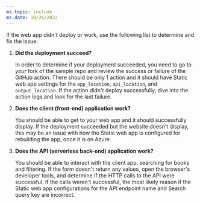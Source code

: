 ```yaml
---
ms.topic: include
ms.date: 10/26/2022
---
```


If the web app didn't deploy or work, use the following list to determine and fix the issue:

1. **Did the deployment succeed?** 

    In order to determine if your deployment succeeded, you need to go to _your_ fork of the sample repo and review the success or failure of the GitHub action. There should be only 1 action and it should have Static web app settings for the  `app_location`, `api_location`, and `output_location`. If the action didn't deploy successfully, dive into the action logs and look for the last failure. 

1. **Does the client (front-end) application work?**
    
    You should be able to get to your web app and it should successfully display. If the deployment succeeded but the website doesn't display, this may be an issue with how the Static web app is configured for rebuilding the app, once it is on Azure.

1. **Does the API (serverless back-end) application work?**

    You should be able to interact with the client app, searching for books and filtering. If the form doesn't return any values, open the browser's developer tools, and determine if the HTTP calls to the API were successful. If the calls weren't successful, the most likely reason if the Static web app configurations for the API endpoint name and Search query key are incorrect. 